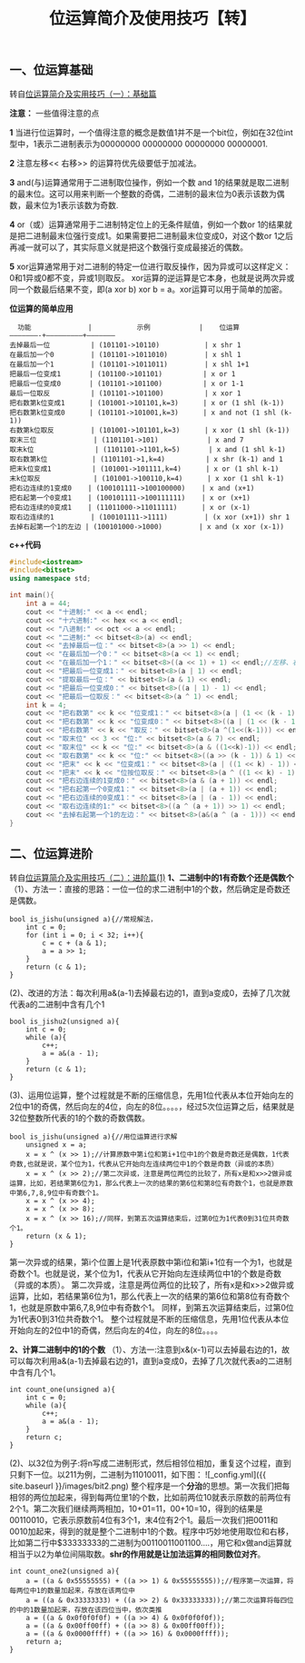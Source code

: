 ﻿---
layout: post
title: 位运算简介及使用技巧【转】
---

## 一、位运算基础
转自[位运算简介及实用技巧（一）：基础篇](http://www.matrix67.com/blog/archives/263)

**注意：** 一些值得注意的点

**1** 当进行位运算时，一个值得注意的概念是数值1并不是一个bit位，例如在32位int型中，1表示二进制表示为00000000 00000000 00000000 00000001.

**2** 注意左移<< 右移>> 的运算符优先级要低于加减法。

**3**  and(与)运算通常用于二进制取位操作，例如一个数 and 1的结果就是取二进制的最末位。这可以用来判断一个整数的奇偶，二进制的最末位为0表示该数为偶数，最末位为1表示该数为奇数.

**4** or（或）运算通常用于二进制特定位上的无条件赋值，例如一个数or 1的结果就是把二进制最末位强行变成1。如果需要把二进制最末位变成0，对这个数or 1之后再减一就可以了，其实际意义就是把这个数强行变成最接近的偶数。

**5** xor运算通常用于对二进制的特定一位进行取反操作，因为异或可以这样定义：0和1异或0都不变，异或1则取反。
    xor运算的逆运算是它本身，也就是说两次异或同一个数最后结果不变，即(a xor b) xor b = a。xor运算可以用于简单的加密。
    
**位运算的简单应用**

```
  功能              |           示例            |    位运算
———————-+—————————+——————–
去掉最后一位          | (101101->10110)           | x shr 1
在最后加一个0         | (101101->1011010)         | x shl 1
在最后加一个1         | (101101->1011011)         | x shl 1+1
把最后一位变成1       | (101100->101101)          | x or 1
把最后一位变成0       | (101101->101100)          | x or 1-1
最后一位取反          | (101101->101100)          | x xor 1
把右数第k位变成1      | (101001->101101,k=3)      | x or (1 shl (k-1))
把右数第k位变成0      | (101101->101001,k=3)      | x and not (1 shl (k-1))
右数第k位取反         | (101001->101101,k=3)      | x xor (1 shl (k-1))
取末三位              | (1101101->101)            | x and 7
取末k位               | (1101101->1101,k=5)       | x and (1 shl k-1)
取右数第k位           | (1101101->1,k=4)          | x shr (k-1) and 1
把末k位变成1          | (101001->101111,k=4)      | x or (1 shl k-1)
末k位取反             | (101001->100110,k=4)      | x xor (1 shl k-1)
把右边连续的1变成0    | (100101111->100100000)    | x and (x+1)
把右起第一个0变成1    | (100101111->100111111)    | x or (x+1)
把右边连续的0变成1    | (11011000->11011111)      | x or (x-1)
取右边连续的1         | (100101111->1111)         | (x xor (x+1)) shr 1
去掉右起第一个1的左边 | (100101000->1000)         | x and (x xor (x-1))
```
**c++代码**
```c++
#include<iostream>
#include<bitset>
using namespace std;

int main(){
	int a = 44;
	cout << "十进制:" << a << endl;
	cout << "十六进制:" << hex << a << endl;
	cout << "八进制:" << oct << a << endl;
	cout << "二进制:" << bitset<8>(a) << endl;
	cout << "去掉最后一位：" << bitset<8>(a >> 1) << endl;
	cout << "在最后加一个0：" << bitset<8>(a << 1) << endl;
	cout << "在最后加一个1：" << bitset<8>((a << 1) + 1) << endl;//左移、右移的优先级要小于加减法的优先级
	cout << "把最后一位变成1：" << bitset<8>(a | 1) << endl;
	cout << "提取最后一位：" << bitset<8>(a & 1) << endl;
	cout << "把最后一位变成0：" << bitset<8>((a | 1) - 1) << endl;
	cout << "把最后一位取反：" << bitset<8>(a ^ 1) << endl;
	int k = 4;
	cout << "把右数第" << k << "位变成1：" << bitset<8>(a | (1 << (k - 1))) << endl;
	cout << "把右数第" << k << "位变成0：" << bitset<8>((a | (1 << (k - 1)) )- 1)<<endl;
	cout << "把右数第" << k << "取反：" << bitset<8>(a ^(1<<(k-1))) << endl;
	cout << "取末位" << 3 << "位:" << bitset<8>(a & 7) << endl;
	cout << "取末位" << k << "位:" << bitset<8>(a & ((1<<k)-1)) << endl;
	cout << "取右数第" << k << "位:" << bitset<8>((a >> (k - 1)) & 1) << endl;	
	cout << "把末" << k << "位变成1：" << bitset<8>(a | ((1 << k) - 1)) << endl;
	cout << "把末" << k << "位按位取反：" << bitset<8>(a ^ ((1 << k) - 1)) << endl;
	cout << "把右边连续的1变成0：" << bitset<8>(a & (a + 1)) << endl;
	cout << "把右起第一个0变成1：" << bitset<8>(a | (a + 1)) << endl;
	cout << "把右边连续的0变成1：" << bitset<8>(a | (a - 1)) << endl;
	cout << "取右边连续的1:" << bitset<8>((a ^ (a + 1)) >> 1) << endl;
	cout << "去掉右起第一个1的左边：" << bitset<8>(a&(a ^ (a - 1))) << endl;
}
```
## 二、位运算进阶
转自[位运算简介及实用技巧（二）：进阶篇(1)](http://www.matrix67.com/blog/archives/264)
**1、二进制中的1有奇数个还是偶数个** 
（1）、方法一：直接的思路：一位一位的求二进制中1的个数，然后确定是奇数还是偶数。
```
bool is_jishu(unsigned a){//常规解法，
	int c = 0;
	for (int i = 0; i < 32; i++){
		c = c + (a & 1);
		a = a >> 1;
	}
	return (c & 1);
}
```
(2)、改进的方法：每次利用a&(a-1)去掉最右边的1，直到a变成0，去掉了几次就代表a的二进制中含有几个1
```
bool is_jishu2(unsigned a){
	int c = 0;
	while (a){
		c++;
		a = a&(a - 1);
	}
	return (c & 1);
}
```
(3)、运用位运算，整个过程就是不断的压缩信息，先用1位代表从本位开始向左的2位中1的奇偶，然后向左的4位，向左的8位。。。。，经过5次位运算之后，结果就是32位整数所代表的1的个数的奇数偶数。
```
bool is_jishu(unsigned a){//用位运算进行求解
	unsigned x = a;
	x = x ^ (x >> 1);//计算原数中第i位和第i+1位中1的个数是奇数还是偶数，1代表奇数,也就是说，某个位为1，代表从它开始向左连续两位中1的个数是奇数（异或的本质）
	x = x ^ (x >> 2);//第二次异或，注意是两位两位的比较了，所有x是和x>>2做异或运算，比如，若结果第6位为1，那么代表上一次的结果的第6位和第8位有奇数个1，也就是原数中第6,7,8,9位中有奇数个1。
	x = x ^ (x >> 4);
	x = x ^ (x >> 8);
	x = x ^ (x >> 16);//同样，到第五次运算结束后，过第0位为1代表0到31位共奇数个1。
	return (x & 1);
}
```
第一次异或的结果，第i个位置上是1代表原数中第i位和第i+1位有一个为1，也就是奇数个1。也就是说，某个位为1，代表从它开始向左连续两位中1的个数是奇数（异或的本质）。
第二次异或，注意是两位两位的比较了，所有x是和x>>2做异或运算，比如，若结果第6位为1，那么代表上一次的结果的第6位和第8位有奇数个1，也就是原数中第6,7,8,9位中有奇数个1。
同样，到第五次运算结束后，过第0位为1代表0到31位共奇数个1。
整个过程就是不断的压缩信息，先用1位代表从本位开始向左的2位中1的奇偶，然后向左的4位，向左的8位。。。。

**2、计算二进制中的1的个数**
（1）、方法一:注意到x&(x-1)可以去掉最右边的1，故可以每次利用a&(a-1)去掉最右边的1，直到a变成0，去掉了几次就代表a的二进制中含有几个1。
```
int count_one(unsigned a){
	int c = 0;
	while (a){
		c++;
		a = a&(a - 1);
	}
	return c;
}
```
(2)、以32位为例子:将n写成二进制形式，然后相邻位相加，重复这个过程，直到只剩下一位。以211为例，二进制为11010011，如下图：
![_config.yml]({{ site.baseurl }}/images/bit2.png)
 整个程序是一个**分治**的思想。第一次我们把每相邻的两位加起来，得到每两位里1的个数，比如前两位10就表示原数的前两位有2个1。第二次我们继续两两相加，10+01=11，00+10=10，得到的结果是00110010，它表示原数前4位有3个1，末4位有2个1。最后一次我们把0011和0010加起来，得到的就是整个二进制中1的个数。程序中巧妙地使用取位和右移，比如第二行中$33333333的二进制为00110011001100….，用它和x做and运算就相当于以2为单位间隔取数。**shr的作用就是让加法运算的相同数位对齐**。
```
int count_one2(unsigned a){
	a = ((a & 0x55555555) + ((a >> 1) & 0x55555555));//程序第一次运算，将每两位中1的数量加起来，存放在该两位中
	a = ((a & 0x33333333) + ((a >> 2) & 0x33333333));//第二次运算将每四位的中的1数量加起来，存放在该四位当中，依次类推
	a = ((a & 0x0f0f0f0f) + ((a >> 4) & 0x0f0f0f0f));
	a = ((a & 0x00ff00ff) + ((a >> 8) & 0x00ff00ff));
	a = ((a & 0x0000ffff) + ((a >> 16) & 0x0000ffff));
	return a;
}
```
